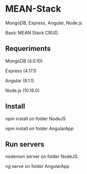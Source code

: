 # MEAN-Stack
MongoDB, Express, Angular, Node.js

Basic MEAN Stack CRUD.

## Requeriments
MongoDB (4.0.10)

Express (4.17.1) 

Angular (8.1.1)

Node.js (10.16.0)

## Install
npm install on folder NodeJS

npm install on folder AngularApp

##  Run servers
nodemon server on folder NodeJS

ng serve on folder AngularApp
